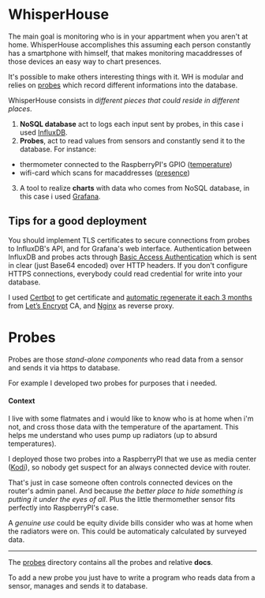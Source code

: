 # WhisperHouse

The main goal is monitoring who is in your appartment when you aren't at home.
WhisperHouse accomplishes this assuming each person constantly has a smartphone with himself, that makes monitoring macaddresses of those devices an easy way to chart presences.

It's possible to make others interesting things with it. WH is modular and relies on [probes](#probes) which record different informations into the database.

WhisperHouse consists in *different pieces that could reside in different places*.
 1. **NoSQL database** act to logs each input sent by probes, in this case i used [InfluxDB](https://github.com/influxdata/influxdb).
 2. **Probes**, act to read values from sensors and constantly send it to the database. For instance:
  * thermometer connected to the RaspberryPI's GPIO ([temperature](/temperature))
  * wifi-card which scans for macaddresses ([presence](/presence))
 3. A tool to realize **charts** with data who comes from NoSQL database, in this case i used [Grafana](https://github.com/grafana/grafana).

## Tips for a good deployment

You should implement TLS certificates to secure connections from probes to InfluxDB's API, and for Grafana's web interface.
Authentication between InfluxDB and probes acts through [Basic Access Authentication](https://en.wikipedia.org/wiki/Basic_access_authentication) which is sent in clear (just Base64 encoded) over HTTP headers.
If you don't configure HTTPS connections, everybody could read credential for write into your database.

I used [Certbot](https://github.com/certbot/certbot) to get certificate and [automatic regenerate it each 3 months](https://wiki.archlinux.org/index.php/Let%E2%80%99s_Encrypt#Automatic_renewal) from [Let’s Encrypt](https://letsencrypt.org) CA, and [Nginx](https://nginx.org) as reverse proxy.

# Probes

Probes are those *stand-alone components* who read data from a sensor and sends it via https to database.

For example I developed two probes for purposes that i needed.
#### Context
I live with some flatmates and i would like to know who is at home when i'm not, and cross those data with the temperature of the apartament. This helps me understand who uses  pump up radiators (up to absurd temperatures).

I deployed those two probes into a RaspberryPI that we use as media center ([Kodi](https://kodi.tv)), so nobody get suspect for an always connected device with router.

That's just in case someone often controls connected devices on the router's admin panel. And because *the better place to hide something is putting it under the eyes of all*. Plus the little thermomether sensor fits perfectly into RaspberryPI's case.

A *genuine use* could be equity divide bills consider who was at home when the radiators were on. This could be automaticaly calculated by surveyed data.

---

The [probes](/probes) directory contains all the probes and relative **docs**.

To add a new probe you just have to write a program who reads data from a sensor, manages and sends it to database.

